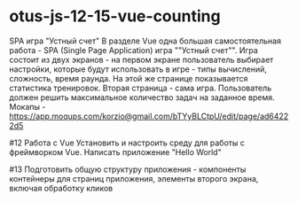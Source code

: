 # otus-js-12-15-vue-counting

SPA игра "Устный счет"
В разделе Vue одна большая самостоятельная работа - SPA (Single Page Application) игра ""Устный счет"". Игра состоит из двух экранов - на первом экране пользователь выбирает настройки, которые будут использовать в игре - типы вычислений, сложность, время раунда. На этой же странице показывается статистика тренировок. Вторая страница - сама игра. Пользователь должен решить максимальное количество задач на заданное время. Мокапы - https://app.moqups.com/korzio@gmail.com/bTYyBLCtpU/edit/page/ad64222d5

#12 Работа с Vue
    Установить и настроить среду для работы с фреймворком Vue. Написать приложение "Hello World"

#13 Подготовить общую структуру приложения - компоненты контейнеры для страниц приложения, элементы второго экрана, включая обработку кликов